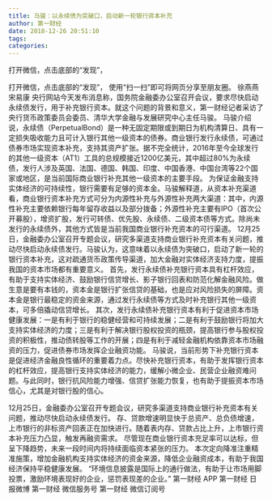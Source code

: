 ```yaml
---
title: 马骏：以永续债为突破口，启动新一轮银行资本补充
author: 第一财经
date: 2018-12-26 20:51:10
tags: 
categories: 
---
```

打开微信，点击底部的“发现”，
<!-- more -->
打开微信，点击底部的“发现”，
使用“扫一扫”即可将网页分享至朋友圈。
徐燕燕
宋易康
央行网站今天发布消息称，国务院金融委办公室召开会议，要求尽快启动永续债发行，用于补充银行资本。就这个问题的背景和意义，第一财经记者采访了央行货币政策委员会委员、清华大学金融与发展研究中心主任马骏。
马骏介绍说，永续债（PerpetualBond）是一种无固定期限或到期日为机构清算日、具有一定损失吸收能力且可计入银行其他一级资本的债券。商业银行发行永续债，可通过债券市场实现资本补充，支持其资产扩张。据不完全统计，2016年至今全球发行的其他一级资本（AT1）工具的总规模接近1200亿美元，其中超过80%为永续债，发行人涉及英国、法国、德国、韩国、印度、中国香港、中国台湾等22个国家或地区，是当前国际商业银行补充其他一级资本的主要手段。
为保证金融支持实体经济的可持续性，银行需要有足够的资本金。马骏解释道，从资本补充渠道看，商业银行资本补充方式可分为内源性补充与外源性补充两大渠道：其中，内源性补充主要依赖银行每年留存收益以及部分拨备；外源性补充主要有IPO（首次公开募股），增资扩股，发行可转债、优先股、永续债、二级资本债等方式。除尚未发行的永续债外，其他方式皆是当前我国商业银行补充资本的可行渠道。
12月25日，金融委办公室召开专题会议，研究多渠道支持商业银行补充资本有关问题，推动尽快启动永续债发行。马骏认为，这意味着以永续债为突破口，启动了新一轮的银行资本补充，这对疏通货币政策传导渠道，加大金融对实体经济支持力度，提振我国的资本市场都有重要意义。
首先，发行永续债补充银行资本具有杠杆效应，有助于支持实体经济、鼓励银行信贷增长、影子银行回表和防范化解金融风险。做生意是要有本钱的，资本金是银行扩张信贷的基础，也是应对风险损失的屏障。资本金是银行最稳定的资金来源，通过发行永续债等方式及时补充银行其他一级资本，可多倍撬动信贷增长。
其次，发行永续债补充银行资本有利于促进资本市场健康发展：一是有利于银行的稳健经营和可持续发展；二是有利于鼓励银行将加大支持实体经济的力度；三是有利于解决银行股权投资的瓶颈，提高银行参与股权投资的积极性，推动债转股等工作的开展；四是有利于减轻金融机构依靠资本市场融资的压力，促进债券市场发挥企业融资功能。
马骏说，当前形势下补充银行资本是促进经济金融良性循环的重要着力点。尽快补充银行资本，有助于发挥银行资本的杠杆效应，提高银行支持实体经济的能力，缓解小微企业、民营企业融资难问题。与此同时，银行抗风险能力增强、信贷扩张能力恢复，也有助于提振资本市场信心，尤其是对银行股的信心。
 
 
12月25日，金融委办公室召开专题会议，研究多渠道支持商业银行补充资本有关问题，推动尽快启动永续债发行。
存、贷款增速明显快于总资产、总负债增速，上市银行的非标资产回表正在加快进行。随着表内存、贷款占比上升，上市银行资本补充压力凸显，触发再融资需求。
尽管现在商业银行资本充足率可以达标，但呈下降趋势，未来一段时间内将持续面临资本紧张的压力。
本次定向降准注重精准施策，增加金融机构支持实体经济的资金来源，降低企业融资成本，有助于我国经济保持平稳健康发展。
“环境信息披露是国际上的通行做法，有助于让市场用脚投票，激励环境表现好的企业，惩罚表现差的企业。”
第一财经
APP
第一财经
日报微博
第一财经
微信服务号
第一财经
微信订阅号

